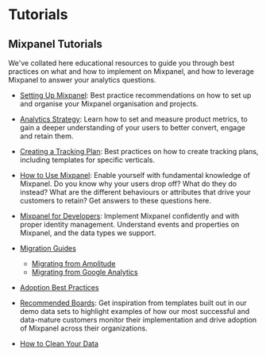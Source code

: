 # Tutorials

## Mixpanel Tutorials
We've collated here educational resources to guide you through best practices on what and how to implement on Mixpanel, and how to leverage Mixpanel to answer your analytics questions. 

- [Setting Up Mixpanel](/docs/best-practices/project-setup): Best practice recommendations on how to set up and organise your Mixpanel organisation and projects. 

- [Analytics Strategy](/docs/best-practices/analytics-strategy): Learn how to set and measure product metrics, to gain a deeper understanding of your users to better convert, engage and retain them.

- [Creating a Tracking Plan](/docs/best-practices/create-a-tracking-plan): Best practices on how to create tracking plans, including templates for specific verticals.

- [How to Use Mixpanel](/docs/how-it-works/concepts/): Enable yourself with fundamental knowledge of Mixpanel. Do you know why your users drop off? What do they do instead? What are the different behaviours or attributes that drive your customers to retain? Get answers to these questions here. 

- [Mixpanel for Developers](/docs/how-it-works/concepts/): Implement Mixpanel confidently and with proper identity management. Understand events and properties on Mixpanel, and the data types we support.

- [Migration Guides](/docs/tracking-methods/migration/overview)
  - [Migrating from Amplitude](/docs/tracking-methods/migration/amplitude)
  - [Migrating from Google Analytics](/docs/tracking-methods/migration/google-analytics)

- [Adoption Best Practices](/docs/best-practices/adoption)
  
- [Recommended Boards](/docs/other-bits/tutorials/recommended-boards): Get inspiration from templates built out in our demo data sets to highlight examples of how our most successful and data-mature customers monitor their implementation and drive adoption of Mixpanel across their organizations.

- [How to Clean Your Data](/docs/data-governance/data-clean-up)


 

